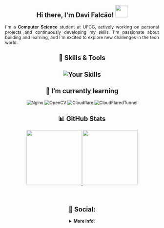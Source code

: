 <div align="center">

## Hi there, I'm Davi Falcão! <img src="https://user-images.githubusercontent.com/74038190/214644152-52f47eb3-5e31-4f47-8758-05c9468d5596.gif" height="40"/>


<p align="justify">
I'm a <b>Computer Science</b> student at UFCG, actively working on personal projects and continuously developing my skills. I'm passionate about building and learning, and I'm excited to explore new challenges in the tech world.
</p>
</div>

<div align="center">

## 🧠 Skills & Tools
![Your Skills](https://skillicons.dev/icons?i=java,python,git,github,linux,docker,vim&theme=light)
--- 
</div>

<div align="center">

  ## 🌱 I’m currently learning
  ![Nginx](https://img.shields.io/badge/nginx-%23009639.svg?style=for-the-badge&logo=nginx&logoColor=white) ![OpenCV](https://img.shields.io/badge/OpenCV-%235C3EE8.svg?style=for-the-badge&logo=opencv&logoColor=white) ![Cloudflare](https://img.shields.io/badge/cloudflare-%23FF7A59.svg?style=for-the-badge&logo=cloudflare&logoColor=white) 
  ![CloudFlaredTunnel](https://img.shields.io/badge/cloudflared_tunnel-%23007ACC.svg?style=for-the-badge&logo=cloudflare&logoColor=white)
</div>



<div align="center">
  
  ## 📊 GitHub Stats
  <!-- GitHub Stats -->
  <a href="https://github.com/anuraghazra/github-readme-stats">
    <img height="180em"  src="https://github-readme-stats.vercel.app/api?username=Davi-Falcao&theme=transparent&show_icons=true&rank_icon=github" />
    <img height="180em" src="https://github-readme-stats.vercel.app/api/top-langs/?username=Davi-Falcao&layout=compact&theme=transparent&exclude_repo=parktech,parktech-prolog&custom_title=Used%20languages&size_weight=0.1&count_weight=0.9&hide=Jupyter%20Notebook" />
  </a>
</div>

<br>
<br>

<div align="center">
  
  ## 📱 Social:

</div>

<details align="center">  
  <summary><b>More info:</b></summary>
  <br>
  <br>
  <div align="center">
    <b>
      Contact me:
    </b>
    <br>
    <br>
  
  [![Gmail](https://img.shields.io/badge/Gmail-D14836?style=for-the-badge&logo=gmail&logoColor=white)](mailto:davifaf3106@gmail.com) [![Linkedin](https://img.shields.io/badge/-LinkedIn-%230077B5?style=for-the-badge&logo=linkedin&logoColor=white)](https://www.linkedin.com/in/davi-falc%C3%A3o-989aa52a2/)

  </div>

  <br>

</details>

##

<br>





